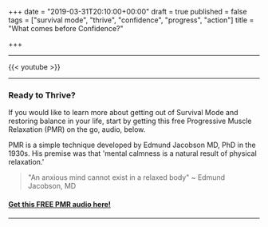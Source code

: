 +++
date = "2019-03-31T20:10:00+00:00"
draft = true
published = false
tags = ["survival mode", "thrive", "confidence", "progress", "action"]
title = "What comes before Confidence?"

+++
***

{{< youtube  >}}

***

### Ready to Thrive?

If you would like to learn more about getting out of Survival Mode and restoring balance in your life, start by getting this free Progressive Muscle Relaxation (PMR) on the go, audio, below.

PMR is a simple technique developed by Edmund Jacobson MD, PhD in the 1930s. His premise was that 'mental calmness is a natural result of physical relaxation.'

> "An anxious mind cannot exist in a relaxed body" \~ Edmund Jacobson, MD

#### [Get this FREE PMR audio here!](https://fearextinguishers.com/)

***